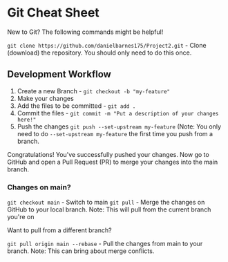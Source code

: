 # Git Cheat Sheet

New to Git? The following commands might be helpful!

`git clone https://github.com/danielbarnes175/Project2.git` - Clone (download) the repository. You should only need to do this once.  

## Development Workflow

1. Create a new Branch - `git checkout -b "my-feature"`
2. Make your changes
3. Add the files to be committed - `git add .`
4. Commit the files - `git commit -m "Put a description of your changes here!"`
5. Push the changes `git push --set-upstream my-feature` (Note: You only need to do `--set-upstream my-feature` the first time you push from a branch.

Congratulations! You've successfully pushed your changes. Now go to GitHub and open a Pull Request (PR) to merge your changes into the main branch.

### Changes on main?

`git checkout main` - Switch to main
`git pull` - Merge the changes on GitHub to your local branch. Note: This will pull from the current branch you're on

Want to pull from a different branch?

`git pull origin main --rebase` - Pull the changes from main to your branch. Note: This can bring about merge conflicts.